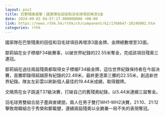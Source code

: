 ```yaml
---
layout: post
title: 巴黎殘奧直擊｜國家隊在田徑和羽毛球項目再添3金
date: 2024-09-02 04:57:17.000000000 +08:00
link: https://news.rthk.hk/rthk/ch/component/k2/1768647-20240902.htm
categories: rthk
---
```


國家隊在巴黎殘奧的田徑和羽毛球項目再增添3面金牌，金牌總數增至33面。

鄒莉娟在女子標槍F34級賽事，以破世界紀錄的22.55米奪金，完成該項目殘奧三連冠。

鄒莉娟在過往兩屆殘奧都取得女子標槍F34級金牌，這位世界紀錄保持者在今屆決賽，首擲即錄得超越原有紀錄的22.49米，最終更憑第三擲的22.55米，創造新世界紀錄。隊友左彩雲以刷新個人最佳的19.44米成績，取得銀牌。

文曉燕在女子跳遠T37級決賽，打破自己的舊殘奧紀錄，以5.44米連續三屆奪金。

羽毛球男雙組合屈子墨與麥建朋，兩人在男子雙打WH1-WH2決賽，21:10、21:12擊敗南韓組合于秀榮和鄭載健，連續兩屆殘奧以全勝兼一局不失的表現奪冠。
